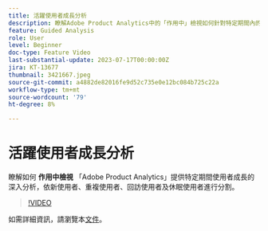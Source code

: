 ```yaml
---
title: 活躍使用者成長分析
description: 瞭解Adobe Product Analytics中的「作用中」檢視如何針對特定期間內的使用者成長提供深入分析，依新使用者、重複使用者、回訪使用者及休眠使用者進行分割。
feature: Guided Analysis
role: User
level: Beginner
doc-type: Feature Video
last-substantial-update: 2023-07-17T00:00:00Z
jira: KT-13677
thumbnail: 3421667.jpeg
source-git-commit: a4882de82016fe9d52c735e0e12bc084b725c22a
workflow-type: tm+mt
source-wordcount: '79'
ht-degree: 8%

---
```



# 活躍使用者成長分析

瞭解如何 **作用中檢視** 「Adobe Product Analytics」提供特定期間使用者成長的深入分析，依新使用者、重複使用者、回訪使用者及休眠使用者進行分割。

>[!VIDEO](https://video.tv.adobe.com/v/3421667/?learn=on)

如需詳細資訊，請瀏覽本[文件](https://experienceleague.adobe.com/docs/analytics-platform/using/guided-analysis/user-growth/active.html)。
